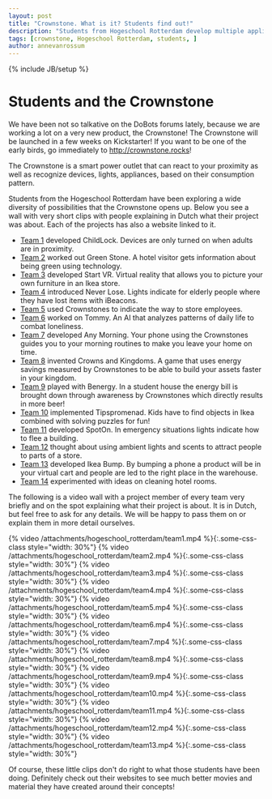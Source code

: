 ```yaml
---
layout: post
title: "Crownstone. What is it? Students find out!"
description: "Students from Hogeschool Rotterdam develop multiple applications for the Crownstone"
tags: [crownstone, Hogeschool Rotterdam, students, ]
author: annevanrossum
---
```

{% include JB/setup %}

# Students and the Crownstone

We have been not so talkative on the DoBots forums lately, because we are working a lot on a very new product, the
Crownstone! The Crownstone will be launched in a few weeks on Kickstarter! If you want to be one of the early birds,
go immediately to <a href="http://crownstone.rocks">http://crownstone.rocks</a>!

The Crownstone is a smart power outlet that can react to your proximity as well as recognize devices, lights,
appliances, based on their consumption pattern.

Students from the Hogeschool Rotterdam have been exploring a wide diversity of possibilities that the Crownstone opens
up. Below you see a wall with very short clips with people explaining in Dutch what their project was about. Each of
the projects has also a website linked to it.

* <a href="http://project.cmi.hro.nl/2014_2015/emedia_mt_t1/">Team 1</a> developed ChildLock. Devices are only turned
on when adults are in proximity.
* <a href="http://project.cmi.hro.nl/2014_2015/emedia_mt_t2/">Team 2</a> worked out Green Stone. A hotel visitor gets
information about being green using technology.
* <a href="http://project.cmi.hro.nl/2014_2015/emedia_mt_t3/">Team 3</a> developed Start VR. Virtual reality that
allows you to picture your own furniture in an Ikea store.
* <a href="http://project.cmi.hro.nl/2014_2015/emedia_mt_t4/">Team 4</a> introduced Never Lose. Lights indicate for
elderly people where they have lost items with iBeacons.
* <a href="http://project.cmi.hro.nl/2014_2015/emedia_mt_t5/">Team 5</a> used Crownstones to indicate the way to
store employees.
* <a href="http://project.cmi.hro.nl/2014_2015/emedia_mt_t6/">Team 6</a> worked on Tommy. An AI that analyzes patterns
of daily life to combat loneliness.
* <a href="http://project.cmi.hro.nl/2014_2015/emedia_mt_t7/">Team 7</a> developed Any Morning. Your phone using the
Crownstones guides you to your morning routines to make you leave your home on time.
* <a href="http://project.cmi.hro.nl/2014_2015/emedia_mt_t8/">Team 8</a> invented Crowns and Kingdoms. A game that
uses energy savings measured by Crownstones to be able to build your assets faster in your kingdom.
* <a href="http://project.cmi.hro.nl/2014_2015/emedia_mt_t9/">Team 9</a> played with Benergy. In a student house the
energy bill is brought down through awareness by Crownstones which directly results in more beer!
* <a href="http://project.cmi.hro.nl/2014_2015/emedia_mt_t10/">Team 10</a> implemented Tipspromenad. Kids have to find
objects in Ikea combined with solving puzzles for fun!
* <a href="http://project.cmi.hro.nl/2014_2015/emedia_mt_t11/">Team 11</a> developed SpotOn. In emergency situations
lights indicate how to flee a building.
* <a href="http://project.cmi.hro.nl/2014_2015/emedia_mt_t12/">Team 12</a> thought about using ambient lights and
scents to attract people to parts of a store.
* <a href="http://project.cmi.hro.nl/2014_2015/emedia_mt_t13/">Team 13</a> developed Ikea Bump. By bumping a phone
a product will be in your virtual cart and people are led to the right place in the warehouse.
* <a href="http://project.cmi.hro.nl/2014_2015/emedia_mt_t14/">Team 14</a> experimented with ideas on cleaning
hotel rooms.

The following is a video wall with a project member of every team very briefly and on the spot explaining what their
project is about. It is in Dutch, but feel free to ask for any details. We will be happy to pass them on or explain
them in more detail ourselves.

{% video /attachments/hogeschool_rotterdam/team1.mp4 %}{:.some-css-class style="width: 30%"}
{% video /attachments/hogeschool_rotterdam/team2.mp4 %}{:.some-css-class style="width: 30%"}
{% video /attachments/hogeschool_rotterdam/team3.mp4 %}{:.some-css-class style="width: 30%"}
{% video /attachments/hogeschool_rotterdam/team4.mp4 %}{:.some-css-class style="width: 30%"}
{% video /attachments/hogeschool_rotterdam/team5.mp4 %}{:.some-css-class style="width: 30%"}
{% video /attachments/hogeschool_rotterdam/team6.mp4 %}{:.some-css-class style="width: 30%"}
{% video /attachments/hogeschool_rotterdam/team7.mp4 %}{:.some-css-class style="width: 30%"}
{% video /attachments/hogeschool_rotterdam/team8.mp4 %}{:.some-css-class style="width: 30%"}
{% video /attachments/hogeschool_rotterdam/team9.mp4 %}{:.some-css-class style="width: 30%"}
{% video /attachments/hogeschool_rotterdam/team10.mp4 %}{:.some-css-class style="width: 30%"}
{% video /attachments/hogeschool_rotterdam/team11.mp4 %}{:.some-css-class style="width: 30%"}
{% video /attachments/hogeschool_rotterdam/team12.mp4 %}{:.some-css-class style="width: 30%"}
{% video /attachments/hogeschool_rotterdam/team13.mp4 %}{:.some-css-class style="width: 30%"}

Of course, these little clips don't do right to what those students have been doing. Definitely check out their
websites to see much better movies and material they have created around their concepts!



